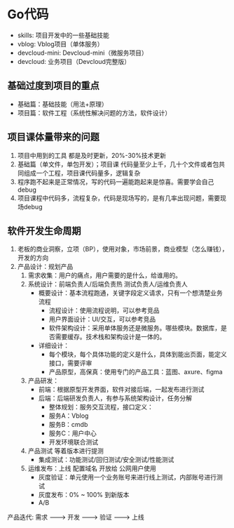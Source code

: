 # Go代码

+ skills: 项目开发中的一些基础技能
+ vblog: Vblog项目（单体服务）
+ devcloud-mini: Devcloud-mini（微服务项目）
+ devcloud: 业务项目（Devcloud完整版）

## 基础过度到项目的重点

+ 基础篇：基础技能（用法+原理）
+ 项目篇：软件工程（系统性解决问题的方法，软件设计）

## 项目课体量带来的问题

1. 项目中用到的工具 都是及时更新，20%-30%技术更新
2. 基础篇（单文件，单包开发）；项目课 代码量至少上千，几十个文件或者包共同组成一个工程，项目课代码量多，逻辑复杂
3. 程序跑不起来是正常情况，写的代码一遍能跑起来是惊喜。需要学会自己debug
4. 项目课程中代码多，流程复杂，代码是现场写的，是有几率出现问题，需要现场debug

## 软件开发生命周期

1. 老板的商业洞察，立项（BP），使用对象，市场前景，商业模型（怎么赚钱），开发的方向
2. 产品设计：规划产品
    1. 需求收集：用户的痛点，用户需要的是什么，给谁用的。
    2. 系统设计：前端负责人/后端负责热 测试负责人/运维负责人
       + 概要设计：基本流程跑通，关键字段定义请求，只有一个想清楚业务流程
         + 流程设计：使用流程说明，可以参考竞品
         + 用户界面设计：UI/交互，可以参考竞品
         + 软件架构设计：采用单体服务还是微服务。哪些模块。数据库，是否需要缓存。技术栈和架构设计是一体的。
       + 详细设计：
         + 每个模块，每个具体功能的定义是什么，具体到能出页面，能定义接口，需要评审
         + 产品原型，高保真：使用专门的产品工具：蓝图、axure、figma
    3. 产品研发：
       + 前端：根据原型开发界面，软件对接后端，一起发布进行测试
       + 后端：后端研发负责人，有参与系统架构设计，任务分解
         + 整体规划：服务交互流程，接口定义：
         + 服务A：Vblog
         + 服务B：cmdb
         + 服务C：用户中心
         + 开发环境联合测试
    4. 产品测试 等着版本进行提测
       + 集成测试：功能测试/回归测试/安全测试/性能测试
    5. 运维发布：上线 配置域名 开放给 公网用户使用
       + 灰度验证：单元使用一个业务账号来进行线上测试，内部账号进行测试
       + 灰度发布：0% ~ 100% 到新版本
       + A/B 

产品迭代: 需求 ---> 开发 ---> 验证 ---> 上线

